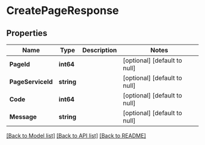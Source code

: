 # CreatePageResponse

## Properties
Name | Type | Description | Notes
------------ | ------------- | ------------- | -------------
**PageId** | **int64** |  | [optional] [default to null]
**PageServiceId** | **string** |  | [optional] [default to null]
**Code** | **int64** |  | [optional] [default to null]
**Message** | **string** |  | [optional] [default to null]

[[Back to Model list]](../README.md#documentation-for-models) [[Back to API list]](../README.md#documentation-for-api-endpoints) [[Back to README]](../README.md)


